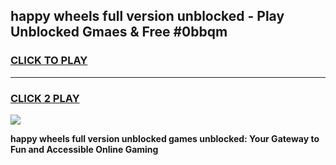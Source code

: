
## happy wheels full version unblocked - Play Unblocked Gmaes & Free #0bbqm
<h3>
<a href="https://news.freeplayer.one?title=happy_wheels_full_version_unblocked&ref=24F">CLICK TO PLAY</a></h3>
<hr>

<h3>
<a href="https://news.freeplayer.one?title=happy_wheels_full_version_unblocked&ref=24F">CLICK 2 PLAY</a>
  
</h3>

<a href="https://news.freeplayer.one?title=happy_wheels_full_version_unblocked&ref=24F/"><img src="https://clearcache.store/games.png"></a>


**happy wheels full version unblocked games unblocked: Your Gateway to Fun and Accessible Online Gaming**
